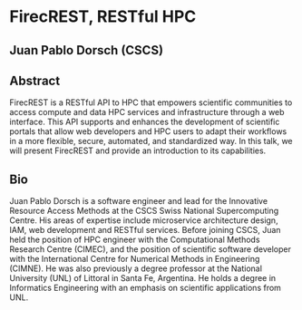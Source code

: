 # FirecREST, RESTful HPC
## Juan Pablo Dorsch (CSCS)

## Abstract
FirecREST is a RESTful API to HPC that empowers scientific communities to access compute and data HPC services and infrastructure through a web interface. This API supports and enhances the development of scientific portals that allow web developers and HPC users to adapt their workflows in a more flexible, secure, automated, and standardized way. In this talk, we will present FirecREST and provide an introduction to its capabilities.

## Bio
Juan Pablo Dorsch is a software engineer and lead for the Innovative Resource Access Methods at the CSCS Swiss National Supercomputing Centre. His areas of expertise include microservice architecture design, IAM, web development and RESTful services. Before joining CSCS, Juan held the position of HPC engineer with the Computational Methods Research Centre (CIMEC), and the position of scientific software developer with the International Centre for Numerical Methods in Engineering (CIMNE). He was also previously a degree professor at the National University (UNL) of Littoral in Santa Fe, Argentina. He holds a degree in Informatics Engineering with an emphasis on scientific applications from UNL.
